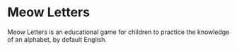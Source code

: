Meow Letters
============

Meow Letters is an educational game for children to practice the knowledge of an alphabet, by default English.
